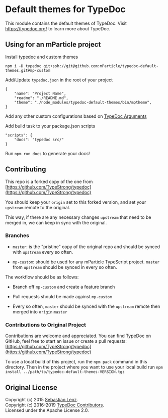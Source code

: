 # Default themes for TypeDoc

This module contains the default themes of TypeDoc.
Visit https://typedoc.org/ to learn more about TypeDoc.

## Using for an mParticle project

Install typedoc and custom themes

```
npm i -D typedoc git+ssh://git@github.com:mParticle/typedoc-default-themes.git#mp-custom

```


Add/Update `typedoc.json` in the root of your project

```
{
    "name": "Project Name",
    "readme": "./README.md",
    "theme": "./node_modules/typedoc-default-themes/bin/mptheme",
}
```

Add any other custom configurations based on [TypeDoc Arguments](https://typedoc.org/guides/arguments/)

Add build task to your package.json scripts

```
"scripts": {
    "docs": "typedoc src/"
}
```

Run `npm run docs` to generate your docs!

## Contributing

This repo is a forked copy of the one from [https://github.com/TypeStrong/typedoc](https://github.com/TypeStrong/typedoc)

You should keep your `origin` set to this forked version, and set your `upstream` remote to the original.

This way, if there are any necessary changes `upstream` that need to be merged in, we can keep in sync with the original.

### Branches

* `master`: is the "pristine" copy of the original repo and should be synced with `upstream` every so often.

* `mp-custom`: should be used for any mParticle TypeScript project. `master` from `upstream` should be synced in every so often.

The workflow should be as follows:

* Branch off `mp-custom` and create a feature branch

* Pull requests should be made against `mp-custom`

* Every so often, `master` should be synced with the `upstream` remote then merged into `origin` `master`

### Contributions to Original Project

Contributions are welcome and appreciated. You can find TypeDoc on GitHub, feel free to start
an issue or create a pull requests:<br>
[https://github.com/TypeStrong/typedoc](https://github.com/TypeStrong/typedoc)

To use a local build of this project, run the `npm pack` command in this directory. Then
in the project where you want to use your local build run `npm install ../path/to/typedoc-default-themes-VERSION.tgz`


## Original License

Copyright (c) 2015 [Sebastian Lenz](http://www.sebastian-lenz.de).<br>
Copyright (c) 2016-2019 [TypeDoc Contributors](https://github.com/TypeStrong/typedoc/graphs/contributors).<br>
Licensed under the Apache License 2.0.
